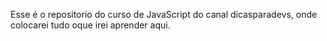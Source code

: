 Esse é o repositorio do curso de JavaScript do canal dicasparadevs, onde colocarei tudo oque irei aprender aqui.